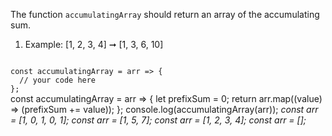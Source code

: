 The function `accumulatingArray` should return an array of the accumulating sum.

1. Example: [1, 2, 3, 4] ➞ [1, 3, 6, 10]

<codeblock language="javascript" type="exercise" testMode="multipleInput">
<code>
const accumulatingArray = arr => {
  // your code here
};
</code>

<solution>
const accumulatingArray = arr => {
  let prefixSum = 0;
  return arr.map((value) => (prefixSum += value));
};
</solution>

<testcases>
<caller>
console.log(accumulatingArray(arr));
</caller>
<testcase>
<i>
const arr = [1, 0, 1, 0, 1];
</i>
</testcase>
<testcase>
<i>
const arr = [1, 5, 7];
</i>
</testcase>
<testcase>
<i>
const arr = [1, 2, 3, 4];
</i>
</testcase>
<testcase>
<i>
const arr = [];
</i>
</testcase>
</testcases>
</codeblock>